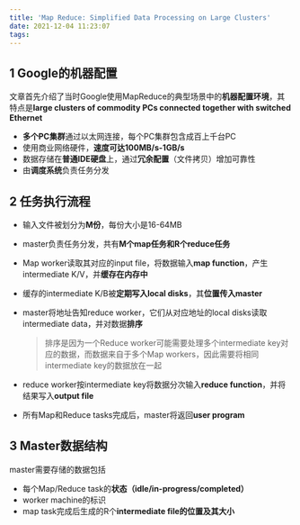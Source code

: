 ```yaml
---
title: 'Map Reduce: Simplified Data Processing on Large Clusters'
date: 2021-12-04 11:23:07
tags:
---
```


## 1 Google的机器配置

文章首先介绍了当时Google使用MapReduce的典型场景中的**机器配置环境**，其特点是**large clusters of commodity PCs connected together with switched Ethernet**

- **多个PC集群**通过以太网连接，每个PC集群包含成百上千台PC
- 使用商业网络硬件，**速度可达100MB/s-1GB/s**
- 数据存储在**普通IDE硬盘**上，通过**冗余配置**（文件拷贝）增加可靠性
- 由**调度系统**负责任务分发

## 2 任务执行流程

- 输入文件被划分为**M份**，每份大小是16-64MB

- master负责任务分发，共有**M个map任务和R个reduce任务**

- Map worker读取其对应的input file，将数据输入**map function**，产生intermediate K/V，并**缓存在内存中**

- 缓存的intermediate K/B被**定期写入local disks**，其**位置传入master**

- master将地址告知reduce worker，它们从对应地址的local disks读取intermediate data，并对数据**排序**

  > 排序是因为一个Reduce worker可能需要处理多个intermediate key对应的数据，而数据来自于多个Map workers，因此需要将相同intermediate key的数据放在一起

- reduce worker按intermediate key将数据分次输入**reduce function**，并将结果写入**output file**
- 所有Map和Reduce tasks完成后，master将返回**user program**

## 3 Master数据结构

master需要存储的数据包括

- 每个Map/Reduce task的**状态（idle/in-progress/completed）**
- worker machine的标识
- map task完成后生成的R个**intermediate file的位置及其大小**
